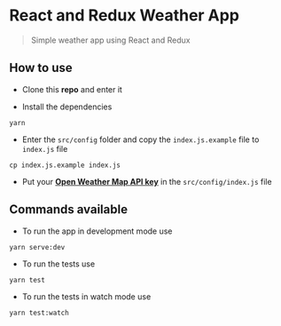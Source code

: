 # React and Redux Weather App

> Simple weather app using React and Redux

## How to use

- Clone this **repo** and enter it

- Install the dependencies

```
yarn
```

- Enter the `src/config` folder and copy the `index.js.example` file to `index.js` file

```
cp index.js.example index.js
```

- Put your **[Open Weather Map API key](https://openweathermap.org/)** in the `src/config/index.js` file

## Commands available

- To run the app in development mode use

```
yarn serve:dev
```

- To run the tests use

```
yarn test
```

- To run the tests in watch mode use

```
yarn test:watch
```
